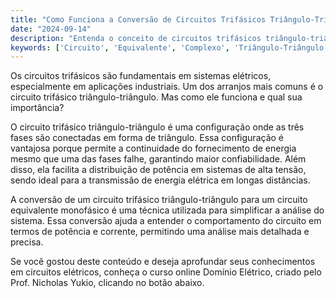 ```yaml
---
title: "Como Funciona a Conversão de Circuitos Trifásicos Triângulo-Triângulo?"
date: "2024-09-14"
description: "Entenda o conceito de circuitos trifásicos triângulo-triângulo e sua importância em sistemas elétricos."
keywords: ['Circuito', 'Equivalente', 'Complexo', 'Triângulo-Triângulo', 'Monofásico', 'Potência']
---
```


Os circuitos trifásicos são fundamentais em sistemas elétricos, especialmente em aplicações industriais. Um dos arranjos mais comuns é o circuito trifásico triângulo-triângulo. Mas como ele funciona e qual sua importância?

O circuito trifásico triângulo-triângulo é uma configuração onde as três fases são conectadas em forma de triângulo. Essa configuração é vantajosa porque permite a continuidade do fornecimento de energia mesmo que uma das fases falhe, garantindo maior confiabilidade. Além disso, ela facilita a distribuição de potência em sistemas de alta tensão, sendo ideal para a transmissão de energia elétrica em longas distâncias.

A conversão de um circuito trifásico triângulo-triângulo para um circuito equivalente monofásico é uma técnica utilizada para simplificar a análise do sistema. Essa conversão ajuda a entender o comportamento do circuito em termos de potência e corrente, permitindo uma análise mais detalhada e precisa.

Se você gostou deste conteúdo e deseja aprofundar seus conhecimentos em circuitos elétricos, conheça o curso online Domínio Elétrico, criado pelo Prof. Nicholas Yukio, clicando no botão abaixo.